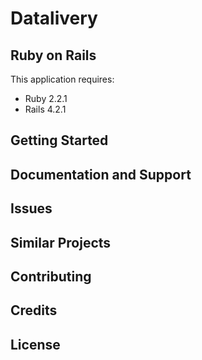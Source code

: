 Datalivery
================

Ruby on Rails
-------------

This application requires:

- Ruby 2.2.1
- Rails 4.2.1

Getting Started
---------------

Documentation and Support
-------------------------

Issues
-------------

Similar Projects
----------------

Contributing
------------

Credits
-------

License
-------
